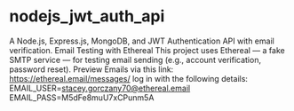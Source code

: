 # nodejs_jwt_auth_api
A Node.js, Express.js, MongoDB, and JWT Authentication API with email verification.
Email Testing with Ethereal
This project uses Ethereal — a fake SMTP service — for testing email sending (e.g., account verification, password reset).
Preview Emails via this link: https://ethereal.email/messages/
log in with the following details:
EMAIL_USER=stacey.gorczany70@ethereal.email
EMAIL_PASS=M5dFe8muU7xCPunm5A
